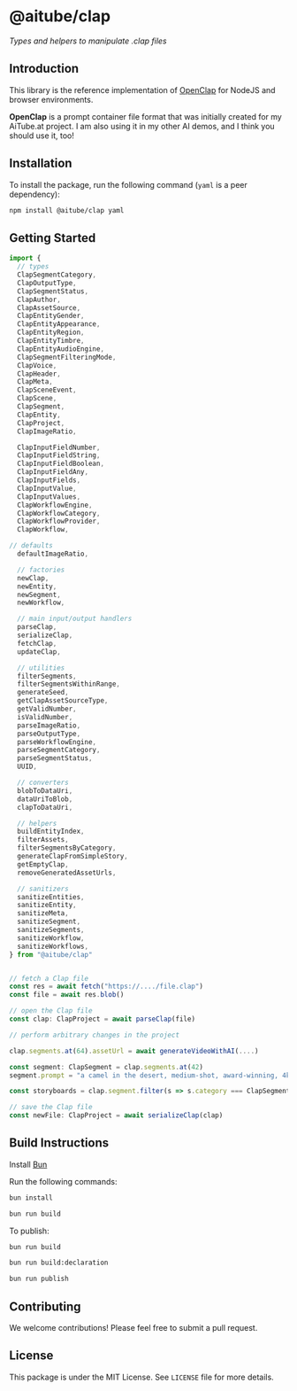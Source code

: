 # @aitube/clap

*Types and helpers to manipulate .clap files*

## Introduction

This library is the reference implementation of [OpenClap](https://github.com/jbilcke-hf/OpenClap-Format) for NodeJS and browser environments.

**OpenClap** is a prompt container file format that was initially created for my AiTube.at project. I am also using it in my other AI demos, and I think you should use it, too!

## Installation

To install the package, run the following command (`yaml` is a peer dependency):

```bash
npm install @aitube/clap yaml
```

## Getting Started

```typescript
import {
  // types
  ClapSegmentCategory,
  ClapOutputType,
  ClapSegmentStatus,
  ClapAuthor,
  ClapAssetSource,
  ClapEntityGender,
  ClapEntityAppearance,
  ClapEntityRegion,
  ClapEntityTimbre,
  ClapEntityAudioEngine,
  ClapSegmentFilteringMode,
  ClapVoice,
  ClapHeader,
  ClapMeta,
  ClapSceneEvent,
  ClapScene,
  ClapSegment,
  ClapEntity,
  ClapProject, 
  ClapImageRatio,

  ClapInputFieldNumber,
  ClapInputFieldString,
  ClapInputFieldBoolean,
  ClapInputFieldAny,
  ClapInputFields,
  ClapInputValue,
  ClapInputValues,
  ClapWorkflowEngine,
  ClapWorkflowCategory,
  ClapWorkflowProvider,
  ClapWorkflow,

// defaults
  defaultImageRatio,

  // factories
  newClap,
  newEntity,
  newSegment,
  newWorkflow,

  // main input/output handlers
  parseClap,
  serializeClap,
  fetchClap,
  updateClap,

  // utilities
  filterSegments,
  filterSegmentsWithinRange,
  generateSeed,
  getClapAssetSourceType,
  getValidNumber,
  isValidNumber,
  parseImageRatio,
  parseOutputType,
  parseWorkflowEngine,
  parseSegmentCategory,
  parseSegmentStatus,
  UUID,

  // converters
  blobToDataUri,
  dataUriToBlob,
  clapToDataUri,

  // helpers
  buildEntityIndex,
  filterAssets,
  filterSegmentsByCategory,
  generateClapFromSimpleStory,
  getEmptyClap,
  removeGeneratedAssetUrls,

  // sanitizers
  sanitizeEntities,
  sanitizeEntity,
  sanitizeMeta,
  sanitizeSegment,
  sanitizeSegments,
  sanitizeWorkflow,
  sanitizeWorkflows,
} from "@aitube/clap"


// fetch a Clap file
const res = await fetch("https://..../file.clap")
const file = await res.blob()

// open the Clap file
const clap: ClapProject = await parseClap(file)

// perform arbitrary changes in the project

clap.segments.at(64).assetUrl = await generateVideoWithAI(....)

const segment: ClapSegment = clap.segments.at(42)
segment.prompt = "a camel in the desert, medium-shot, award-winning, 4k, Canon EOS"

const storyboards = clap.segment.filter(s => s.category === ClapSegmentCategory.IMAGE)

// save the Clap file
const newFile: ClapProject = await serializeClap(clap)
```

## Build Instructions

Install [Bun](https://bun.sh/)

Run the following commands:

```bash
bun install

bun run build
```

To publish:

```bash
bun run build

bun run build:declaration

bun run publish
```

## Contributing

We welcome contributions! Please feel free to submit a pull request.

## License

This package is under the MIT License. See `LICENSE` file for more details.
